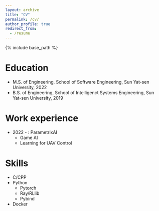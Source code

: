 ```yaml
---
layout: archive
title: "CV"
permalink: /cv/
author_profile: true
redirect_from:
  - /resume
---
```


{% include base_path %}

Education
======
* M.S. of Engineering, School of Software Engineering, Sun Yat-sen University, 2022
* B.S. of Engineering, School of Intelligenct Systems Engineering, Sun Yat-sen University, 2019

Work experience
======
* 2022 - : ParametrixAI
  * Game AI
  * Learning for UAV Control
  
Skills
======
* C/CPP
* Python
  * Pytorch
  * Ray/RLlib
  * Pybind
* Docker

  

